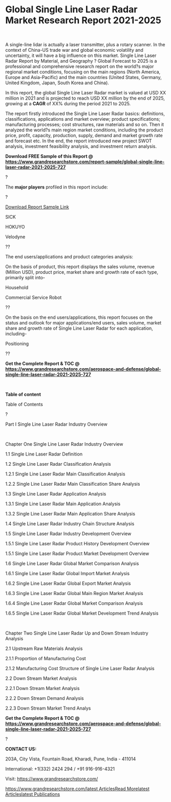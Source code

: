 <h1>Global Single Line Laser Radar Market Research Report 2021-2025</h1><br/><p>A single-line lidar is actually a laser transmitter, plus a rotary scanner. In the context of China-US trade war and global economic volatility and uncertainty, it will have a big influence on this market. Single Line Laser Radar Report by Material, and Geography ? Global Forecast to 2025 is a professional and comprehensive research report on the world?s major regional market conditions, focusing on the main regions (North America, Europe and Asia-Pacific) and the main countries (United States, Germany, United Kingdom, Japan, South Korea and China).</p>
 
 
 
 <p>In this report, the global Single Line Laser Radar market is valued at USD XX million in 2021 and is projected to reach USD XX million by the end of 2025, growing at a <strong>CAGR</strong> of XX% during the period 2021 to 2025.</p>
 
 
 
 <p>The report firstly introduced the Single Line Laser Radar basics: definitions, classifications, applications and market overview; product specifications; manufacturing processes; cost structures, raw materials and so on. Then it analyzed the world?s main region market conditions, including the product price, profit, capacity, production, supply, demand and market growth rate and forecast etc. In the end, the report introduced new project SWOT analysis, investment feasibility analysis, and investment return analysis.</p>
 
 
 
 <div><b>Download FREE Sample of this Report @ <a href="https://www.grandresearchstore.com/report-sample/global-single-line-laser-radar-2021-2025-727">https://www.grandresearchstore.com/report-sample/global-single-line-laser-radar-2021-2025-727</a></b></div>
 
 
 
 <p>? </p>
 
 
 
 <p>The <strong>major players</strong> profiled in this report include:</p>
 
 
 
 <p>? </p>
 
 
 
 <p><a href="https://www.grandresearchstore.com/mr-admin/report-sample/global-single-line-laser-radar-2021-2025-727">Download Report Sample Link</a></p>
 
 
 
 <p>SICK</p>
 
 
 
 <p>HOKUYO</p>
 
 
 
 <p>Velodyne</p>
 
 
 
 <p>??</p>
 
 
 
 <p>The end users/applications and product categories analysis:</p>
 
 
 
 <p>On the basis of product, this report displays the sales volume, revenue (Million USD), product price, market share and growth rate of each type, primarily split into-</p>
 
 
 
 <p>Household</p>
 
 
 
 <p>Commercial Service Robot</p>
 
 
 
 <p>??</p>
 
 
 
 <p>On the basis on the end users/applications, this report focuses on the status and outlook for major applications/end users, sales volume, market share and growth rate of Single Line Laser Radar for each application, including-</p>
 
 
 
 <p>Positioning</p>
 
 
 
 <p>??</p>
 
 
 
 <div><b>Get the Complete Report & TOC @ <a href="https://www.grandresearchstore.com/aerospace-and-defense/global-single-line-laser-radar-2021-2025-727">https://www.grandresearchstore.com/aerospace-and-defense/global-single-line-laser-radar-2021-2025-727</a></b></div>
 
 
 
 <p><br />
 
 <b>Table of content</b></p>
 
 
 
 <p>Table of Contents<br />
 
 ?<br />
 
 Part I Single Line Laser Radar Industry Overview<br />
 
 <br />
 
 Chapter One Single Line Laser Radar Industry Overview<br />
 
 1.1 Single Line Laser Radar Definition<br />
 
 1.2 Single Line Laser Radar Classification Analysis<br />
 
 1.2.1 Single Line Laser Radar Main Classification Analysis<br />
 
 1.2.2 Single Line Laser Radar Main Classification Share Analysis<br />
 
 1.3 Single Line Laser Radar Application Analysis<br />
 
 1.3.1 Single Line Laser Radar Main Application Analysis<br />
 
 1.3.2 Single Line Laser Radar Main Application Share Analysis<br />
 
 1.4 Single Line Laser Radar Industry Chain Structure Analysis<br />
 
 1.5 Single Line Laser Radar Industry Development Overview<br />
 
 1.5.1 Single Line Laser Radar Product History Development Overview<br />
 
 1.5.1 Single Line Laser Radar Product Market Development Overview<br />
 
 1.6 Single Line Laser Radar Global Market Comparison Analysis<br />
 
 1.6.1 Single Line Laser Radar Global Import Market Analysis<br />
 
 1.6.2 Single Line Laser Radar Global Export Market Analysis<br />
 
 1.6.3 Single Line Laser Radar Global Main Region Market Analysis<br />
 
 1.6.4 Single Line Laser Radar Global Market Comparison Analysis<br />
 
 1.6.5 Single Line Laser Radar Global Market Development Trend Analysis<br />
 
 <br />
 
 Chapter Two Single Line Laser Radar Up and Down Stream Industry Analysis<br />
 
 2.1 Upstream Raw Materials Analysis<br />
 
 2.1.1 Proportion of Manufacturing Cost<br />
 
 2.1.2 Manufacturing Cost Structure of Single Line Laser Radar Analysis<br />
 
 2.2 Down Stream Market Analysis<br />
 
 2.2.1 Down Stream Market Analysis<br />
 
 2.2.2 Down Stream Demand Analysis<br />
 
 2.2.3 Down Stream Market Trend Analys</p>
 
 
 
 <div><b>Get the Complete Report & TOC @ <a href="https://www.grandresearchstore.com/aerospace-and-defense/global-single-line-laser-radar-2021-2025-727">https://www.grandresearchstore.com/aerospace-and-defense/global-single-line-laser-radar-2021-2025-727</a></b></div>
 
 
 
 <p>? </p>
 
 
 
 <p><b>CONTACT US:</b><br />
 
 203A, City Vista, Fountain Road, Kharadi, Pune, India - 411014<br />
 
 International: +1(332) 2424 294 / +91 916-916-4321<br />
 
 Visit: <a href="https://www.grandresearchstore.com/">https://www.grandresearchstore.com/</a><br />
 
 <a href="https://gyeongbokgung.com">https://www.grandresearchstore.com/</a><a href="https://hallyeomaritime.com">latest Articles</a><a href="https://jingwansa.com">Read More</a><a href="https://nguoiviet.jp/">latest Articles</a><a href="https://www.intelmarketresearch.com/">latest Publications</a></p>